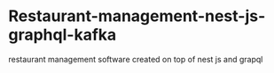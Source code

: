 # Restaurant-management-nest-js-graphql-kafka
restaurant  management software created on top of nest js and grapql
